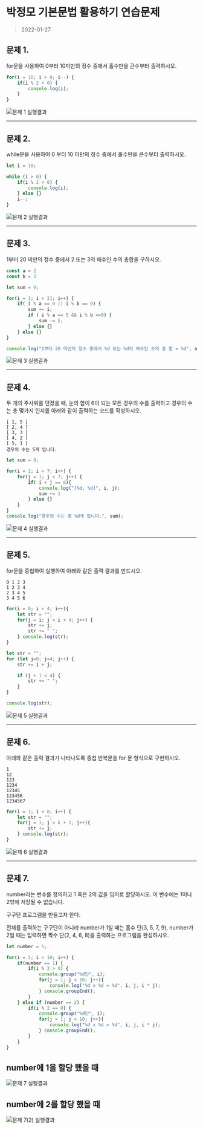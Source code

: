 # 박정모 기본문법 활용하기 연습문제

> 2022-01-27

## 문제 1.

for문을 사용하여 0부터 10미만의 정수 중에서 홀수만을 큰수부터 출력하시오.

```js
for(i = 10; i > 0; i--) {
    if(i % 2 > 0) {
        console.log(i);
    }
}
```

![문제 1 실행결과](문제1_실행결과.JPG)


---


## 문제 2.

while문을 사용하여 0 부터 10 미만의 정수 중에서 홀수만을 큰수부터 출력하시오.

```js
let i = 10;

while (i > 0) {
    if(i % 2 > 0) {
        console.log(i);
    } else {}
    i--;
}
```
![문제 2 실행결과](문제2_실행결과.JPG)


---


## 문제 3.

1부터 20 미만의 정수 중에서 2 또는 3의 배수인 수의 총합을 구하시오.

```js
const a = 2
const b = 3

let sum = 0;

for(i = 1; i < 21; i++) {
    if( i % a == 0 || i % b == 0) {
        sum += i;
        if ( i % a == 0 && i % b ==0) {
            sum -= i;
        } else {}
    } else {}
}

console.log("1부터 20 미만의 정수 중에서 %d 또는 %d의 배수인 수의 총 합 = %d", a, b, sum);
```
![문제 3 실행결과](문제3_실행결과.JPG)


---


## 문제 4.

두 개의 주사위를 던졌을 때, 눈의 합이 6이 되는 모든 경우의 수를 출력하고 경우의 수는 총 몇가지 인지를 아래와 같이 출력하는 코드를 작성하시오.

```
[ 1, 5 ]
[ 2, 4 ]
[ 3, 3 ]
[ 4, 2 ]
[ 5, 1 ]
경우의 수는 5개 입니다.
```

```js
let sum = 0;

for(i = 1; i < 7; i++) {
    for(j = 1; j < 7; j++) {
        if( i + j == 6){
            console.log("[%d, %d]", i, j);
            sum += 1
        } else {}
    }
} 
console.log("경우의 수는 총 %d개 입니다.", sum);
```

![문제 4 실행결과](문제4_실행결과.JPG)


---


## 문제 5.

for문을 중첩하여 실행하여 아래와 같은 출력 결과를 만드시오.

```
0 1 2 3 
1 2 3 4 
2 3 4 5 
3 4 5 6 
```

```js
for(i = 0; i < 4; i++){
    let str = "";
    for(j = i; j < i + 4; j++) {
        str += j;
        str += " ";
    } console.log(str);
}
```
```js
let str = "";
for (let j=0; j<4; j++) {
    str += i + j;

    if (j + 1 < 4) {
        str += " ";
    }
}

console.log(str);
```
![문제 5 실행결과](문제5_실행결과.JPG)


---


## 문제 6.

아래와 같은 출력 결과가 나타나도록 중첩 반복문을 for 문 형식으로 구현하시오.

```
1
12
123
1234
12345
123456
1234567
```

```js
for(i = 1; i < 8; i++) {
    let str = "";
    for(j = 1; j < i + 1; j++){
        str += j;
    } console.log(str);
}
```

![문제 6 실행결과](문제6_실행결과.JPG)


---


## 문제 7.

number라는 변수를 정의하고 1 혹은 2의 값을 임의로 할당하시오. 이 변수에는 1이나 2밖에 저장될 수 없습니다.

구구단 프로그램을 만들고자 한다.

전체를 출력하는 구구단이 아니라 number가 1일 때는 홀수 단(3, 5, 7, 9), number가 2일 때는 입력하면 짝수 단(2, 4, 6, 8)을 출력하는 프로그램을 완성하시오.

```js
let number = 1;

for(i = 2; i < 10; i++) {
    if(number == 1) {        
        if(i % 2 > 0) {
            console.group("%d단", i);
            for(j = 1; j < 10; j++){
                console.log("%d x %d = %d", i, j, i * j);
            } console.groupEnd();
        }
    } else if (number == 2) {
        if(i % 2 == 0) {
            console.group("%d단", i);
            for(j = 1; j < 10; j++){
                console.log("%d x %d = %d", i, j, i * j);
            } console.groupEnd();
        }
    }
}
```

## number에 1을 할당 했을 때
![문제 7 실행결과](문제7_실행결과.JPG)



## number에 2를 할당 했을 때
![문제 7(2) 실행결과](문제7_실행결과(2).JPG)